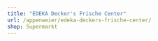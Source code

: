 ```yaml
---
title: "EDEKA Decker's Frische Center"
url: /appenweier/edeka-deckers-frische-center/
shop: Supermarkt
---
```

